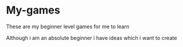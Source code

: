 # My-games
These are my beginner level games for  me to learn


Although i am an absolute beginner i have ideas which i want to create

